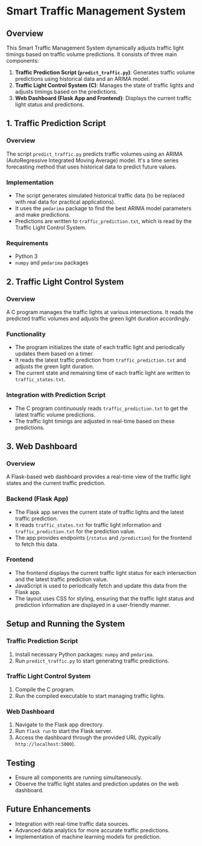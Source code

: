 # Smart Traffic Management System

## Overview

This Smart Traffic Management System dynamically adjusts traffic light timings based on traffic volume predictions. It consists of three main components:

1. **Traffic Prediction Script (`predict_traffic.py`)**: Generates traffic volume predictions using historical data and an ARIMA model.
2. **Traffic Light Control System (C)**: Manages the state of traffic lights and adjusts timings based on the predictions.
3. **Web Dashboard (Flask App and Frontend)**: Displays the current traffic light status and predictions.

## 1. Traffic Prediction Script

### Overview

The script `predict_traffic.py` predicts traffic volumes using an ARIMA (AutoRegressive Integrated Moving Average) model. It's a time series forecasting method that uses historical data to predict future values.

### Implementation

- The script generates simulated historical traffic data (to be replaced with real data for practical applications).
- It uses the `pmdarima` package to find the best ARIMA model parameters and make predictions.
- Predictions are written to `traffic_prediction.txt`, which is read by the Traffic Light Control System.

### Requirements

- Python 3
- `numpy` and `pmdarima` packages

## 2. Traffic Light Control System

### Overview

A C program manages the traffic lights at various intersections. It reads the predicted traffic volumes and adjusts the green light duration accordingly.

### Functionality

- The program initializes the state of each traffic light and periodically updates them based on a timer.
- It reads the latest traffic prediction from `traffic_prediction.txt` and adjusts the green light duration.
- The current state and remaining time of each traffic light are written to `traffic_states.txt`.

### Integration with Prediction Script

- The C program continuously reads `traffic_prediction.txt` to get the latest traffic volume predictions.
- The traffic light timings are adjusted in real-time based on these predictions.

## 3. Web Dashboard

### Overview

A Flask-based web dashboard provides a real-time view of the traffic light states and the current traffic prediction.

### Backend (Flask App)

- The Flask app serves the current state of traffic lights and the latest traffic prediction.
- It reads `traffic_states.txt` for traffic light information and `traffic_prediction.txt` for the prediction value.
- The app provides endpoints (`/status` and `/prediction`) for the frontend to fetch this data.

### Frontend

- The frontend displays the current traffic light status for each intersection and the latest traffic prediction value.
- JavaScript is used to periodically fetch and update this data from the Flask app.
- The layout uses CSS for styling, ensuring that the traffic light status and prediction information are displayed in a user-friendly manner.

## Setup and Running the System

### Traffic Prediction Script

1. Install necessary Python packages: `numpy` and `pmdarima`.
2. Run `predict_traffic.py` to start generating traffic predictions.

### Traffic Light Control System

1. Compile the C program.
2. Run the compiled executable to start managing traffic lights.

### Web Dashboard

1. Navigate to the Flask app directory.
2. Run `flask run` to start the Flask server.
3. Access the dashboard through the provided URL (typically `http://localhost:5000`).

## Testing

- Ensure all components are running simultaneously.
- Observe the traffic light states and prediction updates on the web dashboard.

## Future Enhancements

- Integration with real-time traffic data sources.
- Advanced data analytics for more accurate traffic predictions.
- Implementation of machine learning models for prediction.
